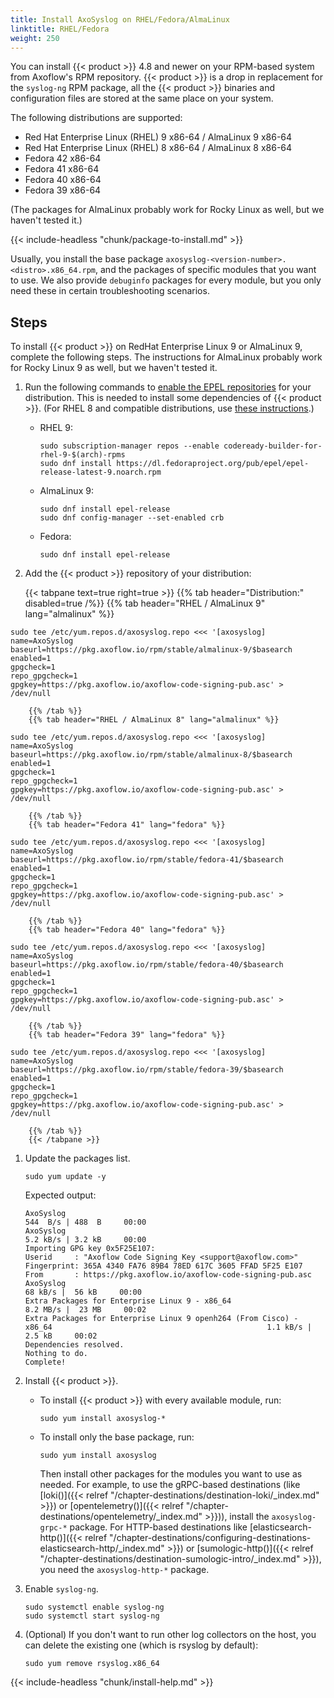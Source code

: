```yaml
---
title: Install AxoSyslog on RHEL/Fedora/AlmaLinux
linktitle: RHEL/Fedora
weight: 250
---
```


You can install {{< product >}} 4.8 and newer on your RPM-based system from Axoflow's RPM repository. {{< product >}} is a drop in replacement for the `syslog-ng` RPM package, all the {{< product >}} binaries and configuration files are stored at the same place on your system.

The following distributions are supported:

- Red Hat Enterprise Linux (RHEL) 9 x86-64 / AlmaLinux 9 x86-64
- Red Hat Enterprise Linux (RHEL) 8 x86-64 / AlmaLinux 8 x86-64
- Fedora 42 x86-64
- Fedora 41 x86-64
- Fedora 40 x86-64
- Fedora 39 x86-64

(The packages for AlmaLinux probably work for Rocky Linux as well, but we haven't tested it.)

{{< include-headless "chunk/package-to-install.md" >}}

Usually, you install the base package `axosyslog-<version-number>.<distro>.x86_64.rpm`, and the packages of specific modules that you want to use. We also provide `debuginfo` packages for every module, but you only need these in certain troubleshooting scenarios.

## Steps

To install {{< product >}} on RedHat Enterprise Linux 9 or AlmaLinux 9, complete the following steps. The instructions for AlmaLinux probably work for Rocky Linux 9 as well, but we haven't tested it.

1. Run the following commands to [enable the EPEL repositories](https://docs.fedoraproject.org/en-US/epel/#_el9) for your distribution. This is needed to install some dependencies of {{< product >}}. (For RHEL 8 and compatible distributions, use [these instructions](https://docs.fedoraproject.org/en-US/epel/#_el8).)

    - RHEL 9:

        ```shell
        sudo subscription-manager repos --enable codeready-builder-for-rhel-9-$(arch)-rpms
        sudo dnf install https://dl.fedoraproject.org/pub/epel/epel-release-latest-9.noarch.rpm
        ```

    - AlmaLinux 9:

        ```shell
        sudo dnf install epel-release
        sudo dnf config-manager --set-enabled crb
        ```

    - Fedora:

        ```shell
        sudo dnf install epel-release
        ```

1. Add the {{< product >}} repository of your distribution:

    <!-- Codeblocks are un-indented on purpose -->
    {{< tabpane text=true right=true >}}
        {{% tab header="Distribution:" disabled=true /%}}
        {{% tab header="RHEL / AlmaLinux 9" lang="almalinux" %}}
```shell
sudo tee /etc/yum.repos.d/axosyslog.repo <<< '[axosyslog]
name=AxoSyslog
baseurl=https://pkg.axoflow.io/rpm/stable/almalinux-9/$basearch
enabled=1
gpgcheck=1
repo_gpgcheck=1
gpgkey=https://pkg.axoflow.io/axoflow-code-signing-pub.asc' > /dev/null
```
        {{% /tab %}}
        {{% tab header="RHEL / AlmaLinux 8" lang="almalinux" %}}
```shell
sudo tee /etc/yum.repos.d/axosyslog.repo <<< '[axosyslog]
name=AxoSyslog
baseurl=https://pkg.axoflow.io/rpm/stable/almalinux-8/$basearch
enabled=1
gpgcheck=1
repo_gpgcheck=1
gpgkey=https://pkg.axoflow.io/axoflow-code-signing-pub.asc' > /dev/null
```
        {{% /tab %}}
        {{% tab header="Fedora 41" lang="fedora" %}}
```shell
sudo tee /etc/yum.repos.d/axosyslog.repo <<< '[axosyslog]
name=AxoSyslog
baseurl=https://pkg.axoflow.io/rpm/stable/fedora-41/$basearch
enabled=1
gpgcheck=1
repo_gpgcheck=1
gpgkey=https://pkg.axoflow.io/axoflow-code-signing-pub.asc' > /dev/null
```
        {{% /tab %}}
        {{% tab header="Fedora 40" lang="fedora" %}}
```shell
sudo tee /etc/yum.repos.d/axosyslog.repo <<< '[axosyslog]
name=AxoSyslog
baseurl=https://pkg.axoflow.io/rpm/stable/fedora-40/$basearch
enabled=1
gpgcheck=1
repo_gpgcheck=1
gpgkey=https://pkg.axoflow.io/axoflow-code-signing-pub.asc' > /dev/null
```
        {{% /tab %}}
        {{% tab header="Fedora 39" lang="fedora" %}}
```shell
sudo tee /etc/yum.repos.d/axosyslog.repo <<< '[axosyslog]
name=AxoSyslog
baseurl=https://pkg.axoflow.io/rpm/stable/fedora-39/$basearch
enabled=1
gpgcheck=1
repo_gpgcheck=1
gpgkey=https://pkg.axoflow.io/axoflow-code-signing-pub.asc' > /dev/null
```
        {{% /tab %}}
        {{< /tabpane >}}

1. Update the packages list.

    ```shell
    sudo yum update -y
    ```

    Expected output:

    ```shell
    AxoSyslog                                                                                                           544  B/s | 488  B     00:00    
    AxoSyslog                                                                                                           5.2 kB/s | 3.2 kB     00:00    
    Importing GPG key 0x5F25E107:
    Userid     : "Axoflow Code Signing Key <support@axoflow.com>"
    Fingerprint: 365A 4340 FA76 89B4 78ED 617C 3605 FFAD 5F25 E107
    From       : https://pkg.axoflow.io/axoflow-code-signing-pub.asc
    AxoSyslog                                                                                                            68 kB/s |  56 kB     00:00    
    Extra Packages for Enterprise Linux 9 - x86_64                                                                      8.2 MB/s |  23 MB     00:02    
    Extra Packages for Enterprise Linux 9 openh264 (From Cisco) - x86_64                                                1.1 kB/s | 2.5 kB     00:02    
    Dependencies resolved.
    Nothing to do.
    Complete!
    ```

1. Install {{< product >}}.

    - To install {{< product >}} with every available module, run:

        ```shell
        sudo yum install axosyslog-*
        ```

    - To install only the base package, run:

        ```shell
        sudo yum install axosyslog
        ```

        Then install other packages for the modules you want to use as needed. For example, to use the gRPC-based destinations (like [loki()]({{< relref "/chapter-destinations/destination-loki/_index.md" >}}) or [opentelemetry()]({{< relref "/chapter-destinations/opentelemetry/_index.md" >}})), install the `axosyslog-grpc-*` package. For HTTP-based destinations like [elasticsearch-http()]({{< relref "/chapter-destinations/configuring-destinations-elasticsearch-http/_index.md" >}}) or [sumologic-http()]({{< relref "/chapter-destinations/destination-sumologic-intro/_index.md" >}}), you need the `axosyslog-http-*` package.

1. Enable `syslog-ng`.

    ```shell
    sudo systemctl enable syslog-ng
    sudo systemctl start syslog-ng
    ```

1. (Optional) If you don't want to run other log collectors on the host, you can delete the existing one (which is rsyslog by default):

    ```shell
    sudo yum remove rsyslog.x86_64
    ```

{{< include-headless "chunk/install-help.md" >}}
